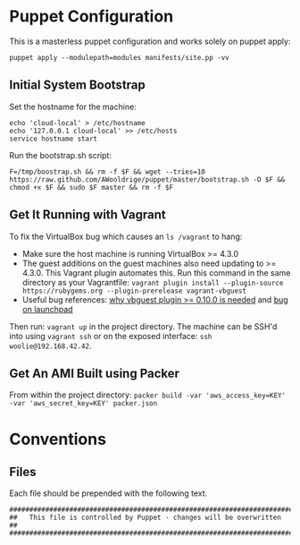 Puppet Configuration
================================
This is a masterless puppet configuration and works solely on puppet apply:

    puppet apply --modulepath=modules manifests/site.pp -vv


Initial System Bootstrap
--------------------------------

Set the hostname for the machine:

    echo 'cloud-local' > /etc/hostname
    echo '127.0.0.1 cloud-local' >> /etc/hosts
    service hostname start

Run the bootstrap.sh script:

    F=/tmp/boostrap.sh && rm -f $F && wget --tries=10 https://raw.github.com/AWooldrige/puppet/master/bootstrap.sh -O $F && chmod +x $F && sudo $F master && rm -f $F


Get It Running with Vagrant
--------------------------------
To fix the VirtualBox bug which causes an `ls /vagrant` to hang:

 * Make sure the host machine is running VirtualBox >= 4.3.0
 * The guest additions on the guest machines also need updating to >= 4.3.0.
   This Vagrant plugin automates this. Run this command in the same directory
   as your Vagrantfile: `vagrant plugin install --plugin-source https://rubygems.org --plugin-prerelease vagrant-vbguest`
 * Useful bug references: [why vbguest plugin >= 0.10.0 is needed](https://github.com/dotless-de/vagrant-vbguest/issues/88) and [bug on launchpad](https://bugs.launchpad.net/ubuntu/+bug/1239417)

Then run: `vagrant up` in the project directory. The machine can be SSH'd into
using `vagrant ssh` or on the exposed interface: `ssh woolie@192.168.42.42`.

Get An AMI Built using Packer
--------------------------------
From within the project directory: `packer build -var 'aws_access_key=KEY' -var 'aws_secret_key=KEY' packer.json`

Conventions
==============================

Files
------------------------------
Each file should be prepended with the following text.

    #########################################################################
    ##   This file is controlled by Puppet - changes will be overwritten   ##
    #########################################################################

